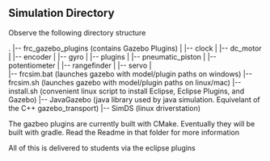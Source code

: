 ## Simulation Directory

Observe the following directory structure

.
|-- frc_gazebo_plugins (contains Gazebo Plugins)
|   |-- clock
|   |-- dc_motor
|   |-- encoder
|   |-- gyro
|   |-- plugins
|   |-- pneumatic_piston
|   |-- potentiometer
|   |-- rangefinder
|   |-- servo
|   
|-- frcsim.bat (launches gazebo with model/plugin paths on windows)
|-- frcsim.sh (launches gazebo with model/plugin paths on linux/mac)
|-- install.sh (convenient linux script to install Eclipse, Eclipse Plugins, and Gazebo)
|-- JavaGazebo (java library used by java simulation. Equivelant of the C++ gazebo_transport)
|-- SimDS (linux driverstation)

The gazbeo plugins are currently built with CMake. 
Eventually they will be built with gradle. 
Read the Readme in that folder for more information

All of this is delivered to students via the eclipse plugins
